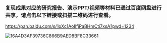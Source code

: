 ### 复现成果对应的研究报告、演示PPT/视频等材料已通过百度网盘进行共享，请点击以下链接或扫描二维码进行查看。


https://pan.baidu.com/s/1oXc1AoIIfjPaBHmCti7xsA?pwd=1234 


![16A4D3AF39736C866B9AED8BF8C33661](https://user-images.githubusercontent.com/118866731/219338364-929da785-e73f-4ab4-8522-27e8d82b0898.png)
